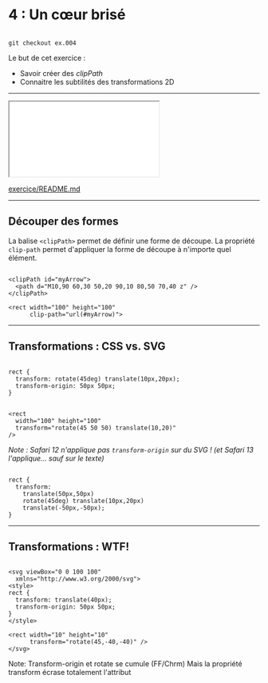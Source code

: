 <!-- .slide: data-background-image="slides/img/bg/broken-heart.jpg" -->
# 4 : Un cœur brisé

<pre><code class="bash hljs" data-trim data-noescape>
git checkout ex.004
</code></pre>

Le but de cet exercice :

* Savoir créer des _clipPath_
* Connaitre les subtilités des transformations 2D

---

<iframe src="slides/img/broken.svg"></iframe>

[exercice/README.md](exercice/README.md)

---

## Découper des formes

La balise `<clipPath>` permet de définir une forme de découpe. La propriété `clip-path` permet d'appliquer la forme de découpe à n'importe quel élément.

<pre><code class="xml hljs"  data-line-numbers="1,3,6" data-trim data-noescape>
&lt;clipPath id="myArrow"&gt;
  &lt;path d="M10,90 60,30 50,20 90,10 80,50 70,40 z" /&gt;
&lt;/clipPath&gt;

&lt;rect width="100" height="100"
      clip-path="url(#myArrow)"&gt;
</code></pre>

---

## Transformations : CSS vs. SVG

<pre class="fragment"><code class="css hljs"  data-line-numbers="2,3" data-trim data-noescape>
rect {
  transform: rotate(45deg) translate(10px,20px);
  transform-origin: 50px 50px;
}
</code></pre>

<pre class="fragment" style="vertical-align: top;"><code class="xml hljs"  data-line-numbers="3" data-trim data-noescape>
&lt;rect
  width="100" height="100"
  transform="rotate(45 50 50) translate(10,20)"
/&gt;
</code></pre>

<em class="fragment">Note : Safari 12 n'applique pas <code>transform-origin</code> sur du SVG ! (et Safari 13 l'applique… sauf sur le texte)</em>

<pre class="fragment"><code class="css hljs"  data-line-numbers="3,5" data-trim data-noescape>
rect {
  transform:
    translate(50px,50px)
    rotate(45deg) translate(10px,20px)
    translate(-50px,-50px);
}
</code></pre>

---

<!-- .slide: data-background-image="slides/img/bg/fuck.jpg" -->
## Transformations : WTF!

<pre><code class="xml hljs"  data-line-numbers="5,6,11" data-trim data-noescape>
&lt;svg viewBox="0 0 100 100"
  xmlns="http://www.w3.org/2000/svg"&gt;
&lt;style&gt;
rect {
  transform: translate(40px);
  transform-origin: 50px 50px;
}
&lt;/style&gt;

&lt;rect width="10" height="10"
      transform="rotate(45,-40,-40)" /&gt;
&lt;/svg&gt;
</code></pre>

Note:
Transform-origin et rotate se cumule (FF/Chrm)
Mais la propriété transform écrase totalement l'attribut
